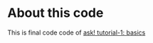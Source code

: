 # About this code
This is final code code of [ask! tutorial-1: basics](https://patractlabs.medium.com/patract-tutorial-series-1-ask-1-41327f637812) 